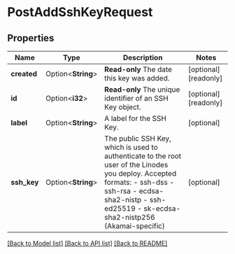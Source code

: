 # PostAddSshKeyRequest

## Properties

Name | Type | Description | Notes
------------ | ------------- | ------------- | -------------
**created** | Option<**String**> | __Read-only__ The date this key was added. | [optional][readonly]
**id** | Option<**i32**> | __Read-only__ The unique identifier of an SSH Key object. | [optional][readonly]
**label** | Option<**String**> | A label for the SSH Key. | [optional]
**ssh_key** | Option<**String**> | The public SSH Key, which is used to authenticate to the root user of the Linodes you deploy.  Accepted formats:  - ssh-dss - ssh-rsa - ecdsa-sha2-nistp - ssh-ed25519 - sk-ecdsa-sha2-nistp256 (Akamai-specific) | [optional]

[[Back to Model list]](../README.md#documentation-for-models) [[Back to API list]](../README.md#documentation-for-api-endpoints) [[Back to README]](../README.md)


